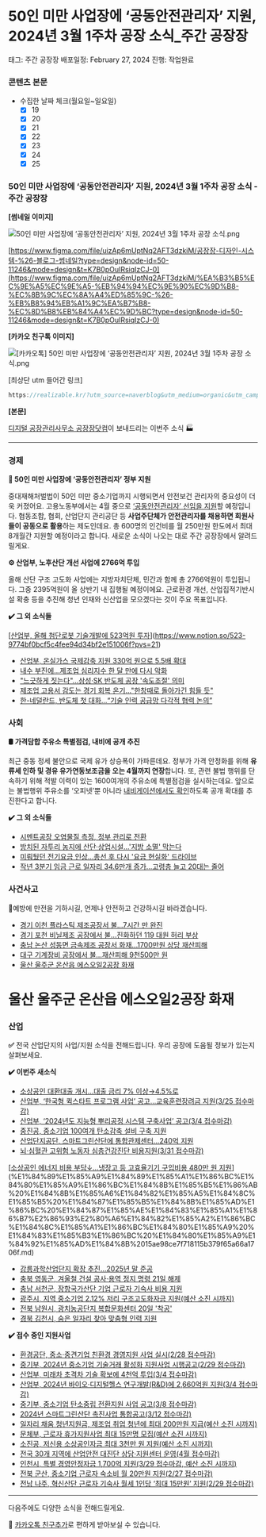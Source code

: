 # 50인 미만 사업장에 ‘공동안전관리자’ 지원, 2024년 3월 1주차 공장 소식_주간 공장장

태그: 주간 공장장
배포일정: February 27, 2024
진행: 작업완료

### 콘텐츠 본문

- 수집한 날짜 체크(월요일~일요일)
    - [x]  19
    - [x]  20
    - [x]  21
    - [x]  22
    - [x]  23
    - [x]  24
    - [x]  25

### **50인 미만 사업장에 ‘공동안전관리자’ 지원, 2024년 3월 1주차 공장 소식 - 주간 공장장**

**[썸네일 이미지]**

![50인 미만 사업장에 ‘공동안전관리자’ 지원, 2024년 3월 1주차 공장 소식.png](50%25E1%2584%258B%25E1%2585%25B5%25E1%2586%25AB_%25E1%2584%2586%25E1%2585%25B5%25E1%2584%2586%25E1%2585%25A1%25E1%2586%25AB_%25E1%2584%2589%25E1%2585%25A1%25E1%2584%258B%25E1%2585%25A5%25E1%2586%25B8%25E1%2584%258C%25E1%2585%25A1%25E1%2586%25BC%25E1%2584%258B%25E1%2585%25A6_%25E1%2584%2580%25E1%2585%25A9%25E1%2586%25BC%25E1%2584%2583%25E1%2585%25A9%25E1%2586%25BC%25E1%2584%258B%25E1%2585%25A1%25E1%2586%25AB%25E1%2584%258C%25E1%2585%25A5%25E1%2586%25AB%25E1%2584%2580%25E1%2585%25AA%25E1%2586%25AB%25E1%2584%2585%25E1%2585%25B5%25E1%2584%258C%25E1%2585%25A1_%25E1%2584%258C%25E1%2585%25B5%25E1%2584%258B%25E1%2585%25AF%25E1%2586%25AB_2024%25E1%2584%2582%25E1%2585%25A7%25E1%2586%25AB_3%25E1%2584%258B%25E1%2585%25AF%25E1%2586%25AF_1%25E1%2584%258C%25E1%2585%25AE%25E1%2584%258E%25E1%2585%25A1_%25E1%2584%2580%25E1%2585%25A9%25E1%2586%25BC%25E1%2584%258C%25E1%2585%25A1%25E1%2586%25BC_%25E1%2584%2589%25E1%2585%25A9%25E1%2584%2589%25E1%2585%25B5%25E1%2586%25A8.png)

[https://www.figma.com/file/uizAp6mUptNq2AFT3dzkiM/공장장-디자인-시스템-%26-블로그-썸네일?type=design&node-id=50-11246&mode=design&t=K7B0pOuIRsiqIzCJ-0](https://www.figma.com/file/uizAp6mUptNq2AFT3dzkiM/%EA%B3%B5%EC%9E%A5%EC%9E%A5-%EB%94%94%EC%9E%90%EC%9D%B8-%EC%8B%9C%EC%8A%A4%ED%85%9C-%26-%EB%B8%94%EB%A1%9C%EA%B7%B8-%EC%8D%B8%EB%84%A4%EC%9D%BC?type=design&node-id=50-11246&mode=design&t=K7B0pOuIRsiqIzCJ-0)

**[카카오 친구톡 이미지]**

![[카카오톡] 50인 미만 사업장에 ‘공동안전관리자’ 지원, 2024년 3월 1주차 공장 소식.png](%25E1%2584%258F%25E1%2585%25A1%25E1%2584%258F%25E1%2585%25A1%25E1%2584%258B%25E1%2585%25A9%25E1%2584%2590%25E1%2585%25A9%25E1%2586%25A8_50%25E1%2584%258B%25E1%2585%25B5%25E1%2586%25AB_%25E1%2584%2586%25E1%2585%25B5%25E1%2584%2586%25E1%2585%25A1%25E1%2586%25AB_%25E1%2584%2589%25E1%2585%25A1%25E1%2584%258B%25E1%2585%25A5%25E1%2586%25B8%25E1%2584%258C%25E1%2585%25A1%25E1%2586%25BC%25E1%2584%258B%25E1%2585%25A6_%25E1%2584%2580%25E1%2585%25A9%25E1%2586%25BC%25E1%2584%2583%25E1%2585%25A9%25E1%2586%25BC%25E1%2584%258B%25E1%2585%25A1%25E1%2586%25AB%25E1%2584%258C%25E1%2585%25A5%25E1%2586%25AB%25E1%2584%2580%25E1%2585%25AA%25E1%2586%25AB%25E1%2584%2585%25E1%2585%25B5%25E1%2584%258C%25E1%2585%25A1_%25E1%2584%258C%25E1%2585%25B5%25E1%2584%258B%25E1%2585%25AF%25E1%2586%25AB_2024%25E1%2584%2582%25E1%2585%25A7%25E1%2586%25AB_3%25E1%2584%258B%25E1%2585%25AF%25E1%2586%25AF_1%25E1%2584%258C%25E1%2585%25AE%25E1%2584%258E%25E1%2585%25A1_%25E1%2584%2580%25E1%2585%25A9%25E1%2586%25BC%25E1%2584%258C%25E1%2585%25A1%25E1%2586%25BC_%25E1%2584%2589%25E1%2585%25A9%25E1%2584%2589%25E1%2585%25B5%25E1%2586%25A8.png)

[최상단 utm 들어간 링크]

```jsx
https://realizable.kr/?utm_source=naverblog&utm_medium=organic&utm_campaign=2403_weekly1
```

**[본문]**

[디지털 공장관리사무소 공장장닷컴](https://realizable.kr/?utm_source=naverblog&utm_medium=organic&utm_campaign=2403_weekly1)이 보내드리는 이번주 소식 🏭

---

### **경제**

**👷 50인 미만 사업장에 ‘공동안전관리자’ 정부 지원**

중대재해처벌법이 50인 미만 중소기업까지 시행되면서 안전보건 관리자의 중요성이 더욱 커졌어요. 고용노동부에서는 4월 중으로 [‘공동안전관리자’ 선임을 지원](https://www.safetynews.co.kr/news/articleView.html?idxno=227584)할 예정입니다. 협동조합, 협회, 산업단지 관리공단 등 **사업주단체가 안전관리자를 채용하면 회원사들이 공동으로 활용**하는 제도인데요. 총 600명의 인건비를 월 250만원 한도에서 최대 8개월간 지원할 예정이라고 합니다. 새로운 소식이 나오는 대로 주간 공장장에서 알려드릴게요.

**⚙️ 산업부, 노후산단 개선 사업에 2766억 투입**

올해 산단 구조 고도화 사업에는 지방자치단체, 민간과 함께 총 2766억원이 투입됩니다. 그중 2395억원이 올 상반기 내 집행될 예정이에요. 근로환경 개선, 산업집적기반시설 확충 등을 추진해 청년 인재와 신산업을 모으겠다는 것이 주요 목표입니다.

**✔️ 그 외 소식들**

[[산업부, 올해 첨단로봇 기술개발에 523억원 투자](https://biz.newdaily.co.kr/site/data/html/2024/02/19/2024021900006.html)](https://www.notion.so/523-9774bf0bcf5c4fee94d34bf2e151006f?pvs=21)

- [산업부, 온실가스 국제감축 지원 330억 원으로 5.5배 확대](https://news.sbs.co.kr/news/endPage.do?news_id=N1007540590)
- [내수 부진에…제조업 심리지수 한 달 만에 다시 악화](https://www.edaily.co.kr/news/read?newsId=01266086638792816&mediaCodeNo=257)
- ["느긋하게 짓는다"…삼성·SK 반도체 공장 '속도조절' 의미](https://www.msn.com/ko-kr/entertainment/games/%EB%8A%90%EA%B8%8B%ED%95%98%EA%B2%8C-%EC%A7%93%EB%8A%94%EB%8B%A4-%EC%82%BC%EC%84%B1-sk-%EB%B0%98%EB%8F%84%EC%B2%B4-%EA%B3%B5%EC%9E%A5-%EC%86%8D%EB%8F%84%EC%A1%B0%EC%A0%88-%EC%9D%98%EB%AF%B8/ar-BB1itSIC)
- [제조업 고용서 감도는 경기 회복 온기…"한창때로 돌아가긴 힘들 듯"](https://www.news1.kr/articles/?5324043)
- [한-네덜란드, 반도체 첫 대화...“기술 인력 공급망 다각적 협력 논의”](https://www.etnews.com/20240219000152)

### 사회

**🛢️ 가격담합 주유소 특별점검, 내비에 공개 추진**

최근 중동 정세 불안으로 국제 유가 상승폭이 가파른데요. 정부가 가격 안정화를 위해 **유류세 인하 및 경유 유가연동보조금을 오는 4월까지 연장**합니다. 또, 관련 불법 행위를 단속하기 위해 적발 이력이 있는 1600여개의 주유소에 특별점검을 실시하는데요. 앞으로는 불법행위 주유소를 ‘오피넷’뿐 아니라 [내비게이션에서도 확인](https://www.etnews.com/20240223000006)하도록 공개 확대를 추진한다고 합니다.

**✔️ 그 외 소식들**

- [시멘트공장 오염물질 측정, 정부 관리로 전환](https://www.m-i.kr/news/articleView.html?idxno=1094198)
- [방치된 자투리 농지에 산단·상업시설…'지방 소멸' 막는다](https://www.hankyung.com/article/2024021944331)
- [미뤄뒀던 전기요금 인상…총선 후 다시 '요금 현실화' 드라이브](https://www.news1.kr/articles/?5323268)
- [작년 3분기 임금 근로 일자리 34.6만개 증가…고령층 늘고 20대는 줄어](https://biz.chosun.com/policy/policy_sub/2024/02/21/7IYW2CQCLJFERDV7TTKBTBMOC4/)

### 사건사고

👷예방에 만전을 기하시길, 언제나 안전하고 건강하시길 바라겠습니다.

- [경기 이천 플라스틱 제조공장서 불…7시간 만 완진](http://m.kyeongin.com/view.php?key=20240220024112563)
- [경기 포천 비닐제조 공장에서 불…진화하던 119 대원 허리 부상](https://www.hankyung.com/article/202402205173Y)
- [충남 논산 성동면 금속제조 공장서 화재...1700만원 상당 재산피해](https://www.newspim.com/news/view/20240220000214)
- [대구 기계장비 공장에서 불...재산피해 9천500만 원](https://www.ytn.co.kr/_ln/0115_202402191008359751)
- [울산 울주군 온산읍 에스오일2공장 화재](https://www.lawissue.co.kr/view.php?ud=2024022315165826099a8c8bf58f_12)

# 울산 울주군 온산읍 에스오일2공장 화재

### 산업

**✅** 전국 산업단지의 사업/지원 소식을 전해드립니다. 우리 공장에 도움될 정보가 있는지 살펴보세요.

**✔️ 이번주 새소식**

- [소상공인 대환대출 개시…대출 금리 7% 이상→4.5%로](https://www.kbiznews.co.kr/news/articleView.html?idxno=97743)
- [산업부, ‘한국형 퀵스타트 프로그램 사업’ 공고…교육훈련장려금 지원(3/25 접수마감)](https://www.motie.go.kr/kor/article/ATCLc01b2801b/69217/view)
- [산업부, ‘2024년도 지능형 뿌리공정 시스템 구축사업’ 공고(3/4 접수마감)](https://www.bizinfo.go.kr/web/lay1/bbs/S1T122C128/AS/74/view.do?pblancId=PBLN_000000000094344)
- [중진공, 중소기업 100여개 탄소감축 설비 구축 지원](https://m.yna.co.kr/view/AKR20240219022500030)
- [산업단지공단, 스마트그린산단에 통합관제센터…240억 지원](https://www.econonews.co.kr/news/articleView.html?idxno=327450)
- [뇌·심혈관 고위험 노동자 심층건강진단 비용지원(3/31 접수마감)](https://www.kosha.or.kr/kosha/business/overworkapply.do)

[[소상공인 에너지 비용 부담↓…냉장고 등 고효율기기 구입비용 480만 원 지원](https://www.etoday.co.kr/news/view/2334146)](%E1%84%89%E1%85%A9%E1%84%89%E1%85%A1%E1%86%BC%E1%84%80%E1%85%A9%E1%86%BC%E1%84%8B%E1%85%B5%E1%86%AB%20%E1%84%8B%E1%85%A6%E1%84%82%E1%85%A5%E1%84%8C%E1%85%B5%20%E1%84%87%E1%85%B5%E1%84%8B%E1%85%AD%E1%86%BC%20%E1%84%87%E1%85%AE%E1%84%83%E1%85%A1%E1%86%B7%E2%86%93%E2%80%A6%E1%84%82%E1%85%A2%E1%86%BC%E1%84%8C%E1%85%A1%E1%86%BC%E1%84%80%E1%85%A9%20%E1%84%83%E1%85%B3%E1%86%BC%20%E1%84%80%E1%85%A9%E1%84%92%E1%85%AD%E1%84%8B%2015ae98ce7f718115b379f65a66a1706f.md)

- [강릉과학산업단지 확장 추진…2025년 말 준공](https://news.kbs.co.kr/news/pc/view/view.do?ncd=7895482)
- [충북 영동군, 겨울철 건설 공사·용역 정지 명령 21일 해제](https://www.inews24.com/view/1688739)
- [충남 서천군, 장항국가산단 기업 근로자 기숙사 비용 지원](https://www.chungnamilbo.co.kr/news/articleView.html?idxno=758079)
- [광주시, 지역 중소기업 2.12% 저리 구조고도화자금 지원(예산 소진 시까지)](https://www.bizinfo.go.kr/web/lay1/bbs/S1T157C158/AU/112/view.do?article_seq=80186)
- [전북 남원시, 광치농공단지 복합문화센터 20일 '착공'](https://www.jjan.kr/article/20240219580115)
- [경북 김천시, 숨은 일자리 찾아 맞춤형 인력 지원](https://www.google.com/search?q=%EA%B9%80%EC%B2%9C&rlz=1C5CHFA_enKR1082KR1083&oq=%EA%B9%80%EC%B2%9C&gs_lcrp=EgZjaHJvbWUqBggAEEUYOzIGCAAQRRg7MgYIARBFGDsyBggCEEUYPTIGCAMQRRg90gEHNDQ4ajBqNKgCALACAA&sourceid=chrome&ie=UTF-8)

**✔️ 접수 중인 지원사업**

- [환경공단, 중소‧중견기업 친환경 경영지원 사업 실시(2/28 접수마감)](https://www.ecobs.co.kr/news/articleView.html?idxno=33494)
- [중기부, 2024년 중소기업 기술거래 활성화 지원사업 시행공고(2/29 접수마감)](https://www.mss.go.kr/site/smba/ex/bbs/View.do?cbIdx=310&bcIdx=1047726&parentSeq=1047726)
- [산업부, 미래차 초격차 기술 확보에 4천억 투입(3/4 접수마감)](https://www.fnnews.com/news/202401311131473476)
- [산업부, 2024년 바이오·디지털헬스 연구개발(R&D)에 2,660억원 지원(3/4 접수마감)](https://www.korea.kr/briefing/pressReleaseView.do?newsId=156612170&pWise=sub&pWiseSub=C8)
- [중기부, 중소기업 탄소중립 전환지원 사업 공고(3/8 접수마감)](https://www.bizinfo.go.kr/web/lay1/bbs/S1T122C128/AS/74/view.do?pblancId=PBLN_000000000094778)
- [2024년 스마트그린산단 촉진사업 통합공고(3/12 접수마감)](https://www.kicox.or.kr/user/bbs/BD_selectBbs.do?q_bbsCode=1016&q_bbscttSn=20240131153127372)
- [일자리 채움 청년지원금, 제조업 취업 청년에 최대 200만원 지급(예산 소진 시까지)](https://www.work24.go.kr/cm/c/b/0130/selectBbttInfo.do?ntceStno=4&bbsClCd=%2BWhIYyX4MTPwl6gr4E19tQ%3D%3D&currentPageNo=1&recordCountPerPage=10&sortTycd=1&startDt=&endDt=&searchDeTpCd=termSearchGbn0&searchTxt=&searchTycd=1&upprJobClCd=&jobClCd=)
- [문체부, 근로자 휴가지원사업 최대 15만명 모집(예산 소진 시까지)](https://vacation.visitkorea.or.kr/)
- [소진공, 저신용 소상공인자금 최대 3천만 원 지원(예산 소진 시까지)](https://ols.semas.or.kr/)
- [전국 30개 지역에 산업안전 대진단 상담·지원센터 운영(4월 접수마감)](https://www.anjunj.com/news/articleView.html?idxno=38623)
- [인천시, 특별 경영안정자금 1,700억 지원(3/29 접수마감, 예산 소진 시까지)](https://bizok.incheon.go.kr/open_content/support.do?act=detail&policyno=2864)
- [전북 군산, 중소기업 근로자 숙소비 월 20만원 지원(2/27 접수마감)](https://www.hankyung.com/article/202402139573Y)
- [전남 나주, 혁신산단 근로자 기숙사 월세 1인당 ‘최대 15만원’ 지원(2/29 접수마감)](https://www.naju.go.kr/www/administration/notice/legislation?idx=34839&search_type=title&search_word=%EA%B8%B0%EC%88%99%EC%82%AC&mode=view)

---

다음주에도 다양한 소식을 전해드릴게요.

💬 [카카오톡 친구추가](http://pf.kakao.com/_Nfxmsxj)로 편하게 받아보실 수 있습니다.